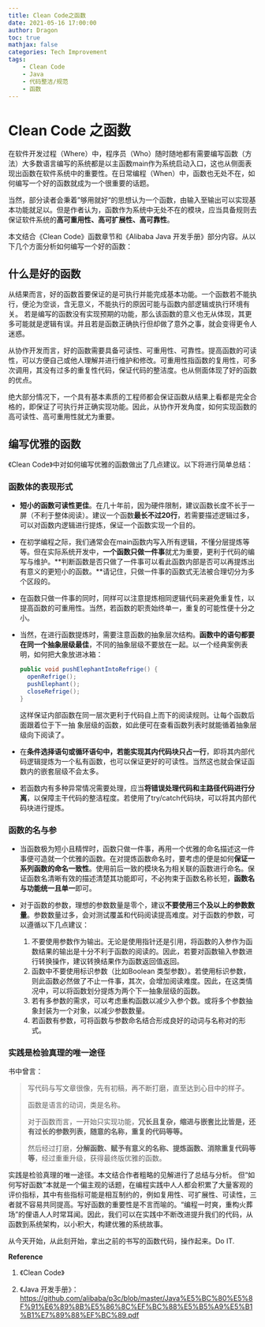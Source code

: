 ```yaml
---
title: Clean Code之函数
date: 2021-05-16 17:00:00
author: Dragon
toc: true
mathjax: false
categories: Tech Improvement
tags:
    - Clean Code
    - Java
    - 代码整洁/规范
    - 函数
---
```


# Clean Code 之函数

在软件开发过程（Where）中，程序员（Who）随时随地都有需要编写函数（方法）大多数语言编写的系统都是以主函数main作为系统启动入口，这也从侧面表现出函数在软件系统中的重要性。在日常编程（When）中，函数也无处不在，如何编写一个好的函数就成为一个很重要的话题。

当然，部分读者会秉着”够用就好“的思想认为一个函数，由输入至输出可以实现基本功能就足以。但是作者认为，函数作为系统中无处不在的模块，应当具备规则去保证软件系统的**高可重用性、高可扩展性、高可靠性**。

本文结合《Clean Code》函数章节和《Alibaba Java 开发手册》部分内容。从以下几个方面分析如何编写一个好的函数：

## 什么是好的函数

从结果而言，好的函数首要保证的是可执行并能完成基本功能。一个函数若不能执行，便沦为空谈，含无意义，不能执行的原因可能与函数内部逻辑或执行环境有关。
若是编写的函数没有实现预期的功能，那么该函数的意义也无从体现，其更多可能就是逻辑有误。并且若是函数正确执行但却做了意外之事，就会变得更令人迷惑。

从协作开发而言，好的函数需要具备可读性、可重用性、可靠性。提高函数的可读性，可以方便自己或他人理解并进行维护和修改。可重用性指函数的复用性，可多次调用，其没有过多的重复性代码，保证代码的整洁度。也从侧面体现了好的函数的优点。

绝大部分情况下，一个具有基本素质的工程师都会保证函数从结果上看都是完全合格的，即保证了可执行并正确实现功能。因此，从协作开发角度，如何实现函数的高可读性、高可重用性就尤为重要。

## 编写优雅的函数

《Clean Code》中对如何编写优雅的函数做出了几点建议。以下将进行简单总结：

### 函数体的表现形式

- **短小的函数可读性更佳**。在几十年前，因为硬件限制，建议函数长度不长于一屏（不利于整体阅读）。建议一个函数**最长不过20行**，若需要描述逻辑过多，可以对函数内逻辑进行提炼，保证一个函数实现一个目的。

- 在初学编程之际，我们通常会在main函数内写入所有逻辑，不懂分层提炼等等。但在实际系统开发中，**一个函数只做一件事**就尤为重要，更利于代码的编写与维护。**判断函数是否只做了一件事可以看此函数内部是否可以再提炼出有意义的更短小的函数。**请记住，只做一件事的函数式无法被合理切分为多个区段的。

- 在函数只做一件事的同时，同样可以注意提炼相同逻辑代码来避免重复性，以提高函数的可重用性。当然，若函数的职责始终单一，重复的可能性便十分之小。

- 当然，在进行函数提炼时，需要注意函数的抽象层次结构。**函数中的语句都要在同一个抽象层级最佳**，不同的抽象层级不要放在一起。以一个经典案例表明，如何把大象放进冰箱：

  ```java
  public void pushElephantIntoRefrige() {
    openRefrige();
    pushElephant();
    closeRefrige();
  }
  ```
  这样保证内部函数在同一层次更利于代码自上而下的阅读规则。让每个函数后面跟着位于下一抽	象层级的函数，如此便可在查看函数列表时就能循着抽象层级向下阅读了。

- 在**条件选择语句或循环语句中，若能实现其内代码块只占一行**，即将其内部代码逻辑提炼为一个私有函数，也可以保证更好的可读性。当然这也就会保证函数内的嵌套层级不会太多。

- 若函数内有多种异常情况需要处理，应当**将错误处理代码和主路径代码进行分离**，以保障主干代码的整洁程度。若使用了try/catch代码块，可以将其内部代码块进行提炼。

### 函数的名与参

- 当函数极为短小且精悍时，函数只做一件事，再用一个优雅的命名描述这一件事便可造就一个优雅的函数。在对提炼函数命名时，要考虑的便是如何**保证一系列函数的命名一致性**。使用前后一致的模块名为相关联的函数进行命名。保证函数名清晰有效的描述清楚其功能即可，不必拘束于函数名称长短，**函数名与功能统一且单一**即可。

- 对于函数的参数，理想的参数数量是零个，建议**不要使用三个及以上的参数数量**。参数数量过多，会对测试覆盖和代码阅读提高难度。对于函数的参数，可以遵循以下几点建议：
  1. 不要使用参数作为输出。无论是使用指针还是引用，将函数的入参作为函数结果的输出是十分不利于函数的阅读的。因此，若要对函数输入参数进行转换操作，建议转换结果作为函数返回值返回。
  2. 函数中不要使用标识参数（比如Boolean 类型参数）。若使用标识参数，则此函数必然做了不止一件事，其次，会增加阅读难度。因此，在这类情况中，可以将函数划分提炼为两个下一抽象层级的函数。
  3. 若有多参数的需求，可以考虑重构函数以减少入参个数。或将多个参数抽象封装为一个对象，以减少参数数量。
  4. 若函数有参数，可将函数与参数命名结合形成良好的动词与名称对的形式。

### 实践是检验真理的唯一途径

书中曾言：

> 写代码与写文章很像，先有初稿，再不断打磨，直至达到心目中的样子。
>
> 函数是语言的动词，类是名称。
>
> 对于函数而言，一开始只实现功能，**冗长且复杂，缩进与嵌套比比皆是，还有过长的参数列表，随意的名称，重复的代码等等。**
>
> 然后经过打磨，**分解函数、赋予有意义的名称、提炼函数、消除重复代码等等**，经过重重升级，获得最终版优雅的函数。

实践是检验真理的唯一途径。本文结合作者粗略的见解进行了总结与分析。
但“如何写好函数”本就是一个偏主观的话题，在编程实践中人人都会积累了大量客观的评价指标，其中有些指标可能是相互制约的，例如复用性、可扩展性、可读性，三者就不容易共同提高。写好函数的重要性是不言而喻的。“编程一时爽，重构火葬场”的俚语人人时常耳闻。因此，我们可以在实践中不断改进提升我们的代码，从函数到系统架构，以小积大，构建优雅的系统故事。

从今天开始，从此刻开始，拿出之前的书写的函数代码，操作起来。Do IT.



**Reference**

1. 《Clean Code》

2. 《Java 开发手册》：https://github.com/alibaba/p3c/blob/master/Java%E5%BC%80%E5%8F%91%E6%89%8B%E5%86%8C%EF%BC%88%E5%B5%A9%E5%B1%B1%E7%89%88%EF%BC%89.pdf









